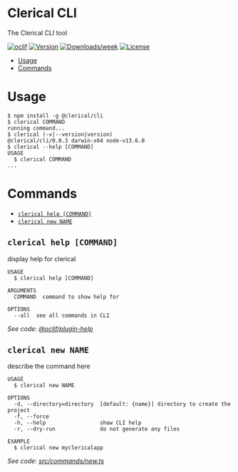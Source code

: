 Clerical CLI
============

The Clerical CLI tool

[![oclif](https://img.shields.io/badge/cli-oclif-brightgreen.svg)](https://oclif.io)
[![Version](https://img.shields.io/npm/v/clerical-cli.svg)](https://npmjs.org/package/clerical-cli)
[![Downloads/week](https://img.shields.io/npm/dw/clerical-cli.svg)](https://npmjs.org/package/clerical-cli)
[![License](https://img.shields.io/npm/l/clerical-cli.svg)](https://github.com/clerical-ui/clerical/blob/master/package.json)

<!-- toc -->
* [Usage](#usage)
* [Commands](#commands)
<!-- tocstop -->
# Usage
<!-- usage -->
```sh-session
$ npm install -g @clerical/cli
$ clerical COMMAND
running command...
$ clerical (-v|--version|version)
@clerical/cli/0.0.3 darwin-x64 node-v13.6.0
$ clerical --help [COMMAND]
USAGE
  $ clerical COMMAND
...
```
<!-- usagestop -->
# Commands
<!-- commands -->
* [`clerical help [COMMAND]`](#clerical-help-command)
* [`clerical new NAME`](#clerical-new-name)

## `clerical help [COMMAND]`

display help for clerical

```
USAGE
  $ clerical help [COMMAND]

ARGUMENTS
  COMMAND  command to show help for

OPTIONS
  --all  see all commands in CLI
```

_See code: [@oclif/plugin-help](https://github.com/oclif/plugin-help/blob/v2.2.3/src/commands/help.ts)_

## `clerical new NAME`

describe the command here

```
USAGE
  $ clerical new NAME

OPTIONS
  -d, --directory=directory  [default: {name}] directory to create the project
  -f, --force
  -h, --help                 show CLI help
  -r, --dry-run              do not generate any files

EXAMPLE
  $ clerical new myclericalapp
```

_See code: [src/commands/new.ts](https://github.com/clerical-ui/clerical/blob/v0.0.3/src/commands/new.ts)_
<!-- commandsstop -->
